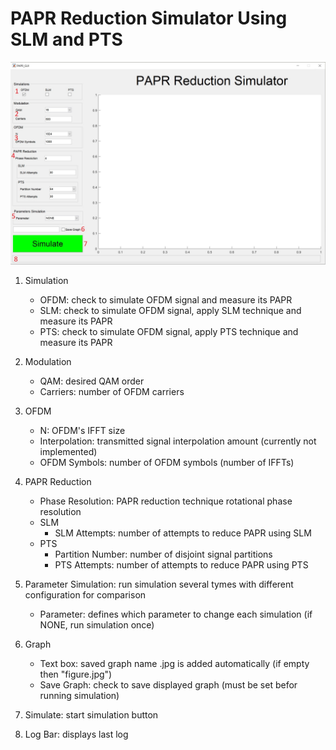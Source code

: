# PAPR Reduction Simulator Using SLM and PTS

![](https://github.com/IlyaMichlin/SLMvsPTS/blob/master/images/MainWindow.jpg)

1. Simulation
    * OFDM: check to simulate OFDM signal and measure its PAPR
    * SLM: check to simulate OFDM signal, apply SLM technique and measure its PAPR
    * PTS: check to simulate OFDM signal, apply PTS technique and measure its PAPR

2. Modulation
    * QAM: desired QAM order
    * Carriers: number of OFDM carriers

3. OFDM
    * N: OFDM's IFFT size
    * Interpolation: transmitted signal interpolation amount (currently not implemented)
    * OFDM Symbols: number of OFDM symbols (number of IFFTs)

4. PAPR Reduction
    * Phase Resolution: PAPR reduction technique rotational phase resolution
    * SLM
        * SLM Attempts: number of attempts to reduce PAPR using SLM
    * PTS
        * Partition Number: number of disjoint signal partitions 
        * PTS Attempts: number of attempts to reduce PAPR using PTS

5. Parameter Simulation: run simulation several tymes with different configuration for comparison
    * Parameter: defines which parameter to change each simulation (if NONE, run simulation once)

6. Graph
    * Text box: saved graph name .jpg is added automatically (if empty then "figure.jpg")
    * Save Graph: check to save displayed graph (must be set befor running simulation)

7. Simulate: start simulation button

8. Log Bar: displays last log
